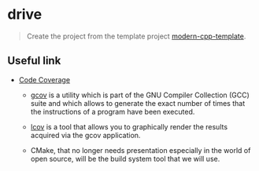 # drive

> Create the project from the template project [modern-cpp-template](https://github.com/filipdutescu/modern-cpp-template).



## Useful link
- [Code Coverage](https://www.jedsharpsoftware.com/c++/2020/09/16/CPP-CodeCoverage.html)
  - [gcov](https://gcc.gnu.org/onlinedocs/gcc/Gcov.html) is a utility which is part of the GNU Compiler Collection (GCC) suite and which allows to generate the exact number of times that the instructions of a program have been executed. 

  - [lcov](https://ltp.sourceforge.net/coverage/lcov.php) is a tool that allows you to graphically render the results acquired via the gcov application. 

  - CMake, that no longer needs presentation especially in the world of open source, will be the build system tool that we will use.

